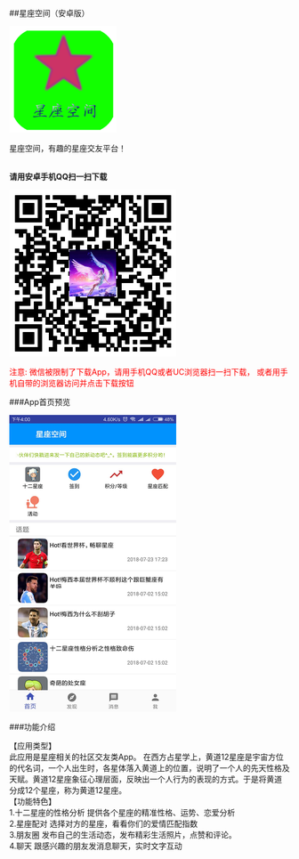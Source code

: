##星座空间（安卓版）

![](image/case-star-zone.png)

星座空间，有趣的星座交友平台！
<br/>
<br/>


**请用安卓手机QQ扫一扫下载**

![](image/star-zone-download.png)
<br/>

<p style="color:  red">
注意: 微信被限制了下载App，请用手机QQ或者UC浏览器扫一扫下载， 或者用手机自带的浏览器访问并点击下载按钮
</p>

###App首页预览

![](image/star-zone-home.png)


###功能介绍

【应用类型】 <br/>
此应用是星座相关的社区交友类App。 在西方占星学上，黄道12星座是宇宙方位的代名词，一个人出生时，各星体落入黄道上的位置，说明了一个人的先天性格及天赋。黄道12星座象征心理层面，反映出一个人行为的表现的方式。于是将黄道分成12个星座，称为黄道12星座。
<br/> 
【功能特色】 <br/>
1.十二星座的性格分析 提供各个星座的精准性格、运势、恋爱分析 <br/>
2.星座配对 选择对方的星座，看看你们的爱情匹配指数 <br/>
3.朋友圈 发布自己的生活动态，发布精彩生活照片，点赞和评论。 <br/>
4.聊天 跟感兴趣的朋友发消息聊天，实时文字互动<br/>
